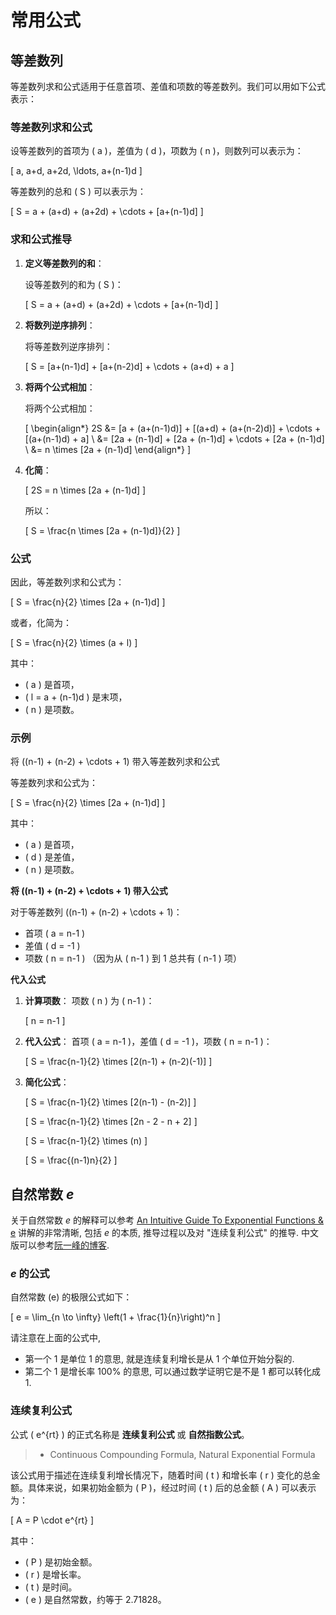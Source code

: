 # 常用公式

## 等差数列

等差数列求和公式适用于任意首项、差值和项数的等差数列。我们可以用如下公式表示：

### 等差数列求和公式

设等差数列的首项为 \( a \)，差值为 \( d \)，项数为 \( n \)，则数列可以表示为：

\[ a, a+d, a+2d, \ldots, a+(n-1)d \]

等差数列的总和 \( S \) 可以表示为：

\[ S = a + (a+d) + (a+2d) + \cdots + [a+(n-1)d] \]

### 求和公式推导

1. **定义等差数列的和**：

   设等差数列的和为 \( S \)：

   \[
   S = a + (a+d) + (a+2d) + \cdots + [a+(n-1)d]
   \]

2. **将数列逆序排列**：

   将等差数列逆序排列：

   \[
   S = [a+(n-1)d] + [a+(n-2)d] + \cdots + (a+d) + a
   \]

3. **将两个公式相加**：

   将两个公式相加：

   \[
   \begin{align*}
   2S &= [a + (a+(n-1)d)] + [(a+d) + (a+(n-2)d)] + \cdots + [(a+(n-1)d) + a] \\
      &= [2a + (n-1)d] + [2a + (n-1)d] + \cdots + [2a + (n-1)d] \\
      &= n \times [2a + (n-1)d]
   \end{align*}
   \]

4. **化简**：

   \[
   2S = n \times [2a + (n-1)d]
   \]

   所以：

   \[
   S = \frac{n \times [2a + (n-1)d]}{2}
   \]

### 公式

因此，等差数列求和公式为：

\[ S = \frac{n}{2} \times [2a + (n-1)d] \]

或者，化简为：

\[ S = \frac{n}{2} \times (a + l) \]

其中：

- \( a \) 是首项，
- \( l = a + (n-1)d \) 是末项，
- \( n \) 是项数。

### 示例

将 \((n-1) + (n-2) + \cdots + 1\) 带入等差数列求和公式

等差数列求和公式为：

\[ S = \frac{n}{2} \times [2a + (n-1)d] \]

其中：

- \( a \) 是首项，
- \( d \) 是差值，
- \( n \) 是项数。

**将 \((n-1) + (n-2) + \cdots + 1\) 带入公式**

对于等差数列 \((n-1) + (n-2) + \cdots + 1\)：

- 首项 \( a = n-1 \)
- 差值 \( d = -1 \)
- 项数 \( n = n-1 \) （因为从 \( n-1 \) 到 1 总共有 \( n-1 \) 项）

**代入公式**

1. **计算项数**：
   项数 \( n \) 为 \( n-1 \)：

   \[
   n = n-1
   \]

2. **代入公式**：
   首项 \( a = n-1 \)，差值 \( d = -1 \)，项数 \( n = n-1 \)：

   \[
   S = \frac{n-1}{2} \times [2(n-1) + (n-2)(-1)]
   \]

3. **简化公式**：

   \[
   S = \frac{n-1}{2} \times [2(n-1) - (n-2)]
   \]

   \[
   S = \frac{n-1}{2} \times [2n - 2 - n + 2]
   \]

   \[
   S = \frac{n-1}{2} \times (n)
   \]

   \[
   S = \frac{(n-1)n}{2}
   \]

## 自然常数 $e$

关于自然常数 $e$ 的解释可以参考 [An Intuitive Guide To Exponential Functions & e](https://betterexplained.com/articles/an-intuitive-guide-to-exponential-functions-e/) 讲解的非常清晰, 包括 $e$ 的本质, 推导过程以及对 "连续复利公式" 的推导. 中文版可以参考[阮一峰的博客](https://www.ruanyifeng.com/blog/2011/07/mathematical_constant_e.html).

### $e$ 的公式

自然常数 \(e\) 的极限公式如下：

\[ e = \lim_{n \to \infty} \left(1 + \frac{1}{n}\right)^n \]

请注意在上面的公式中,

- 第一个 $1$ 是单位 $1$ 的意思, 就是连续复利增长是从 1 个单位开始分裂的.
- 第二个 $1$ 是增长率 $100\%$ 的意思, 可以通过数学证明它是不是 1 都可以转化成 1.

### 连续复利公式

公式 \( e^{rt} \) 的正式名称是 **连续复利公式** 或 **自然指数公式**。

> - Continuous Compounding Formula, Natural Exponential Formula

该公式用于描述在连续复利增长情况下，随着时间 \( t \) 和增长率 \( r \) 变化的总金额。具体来说，如果初始金额为 \( P \)，经过时间 \( t \) 后的总金额 \( A \) 可以表示为：

\[ A = P \cdot e^{rt} \]

其中：

- \( P \) 是初始金额。
- \( r \) 是增长率。
- \( t \) 是时间。
- \( e \) 是自然常数，约等于 2.71828。
